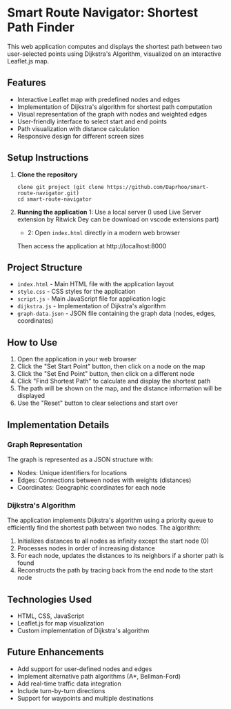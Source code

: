 # Smart Route Navigator: Shortest Path Finder

This web application computes and displays the shortest path between two user-selected points using Dijkstra's Algorithm, visualized on an interactive Leaflet.js map.

## Features

- Interactive Leaflet map with predefined nodes and edges
- Implementation of Dijkstra's algorithm for shortest path computation
- Visual representation of the graph with nodes and weighted edges
- User-friendly interface to select start and end points
- Path visualization with distance calculation
- Responsive design for different screen sizes

## Setup Instructions

1. **Clone the repository**
   ```
   clone git project (git clone https://github.com/Daprhoo/smart-route-navigator.git)
   cd smart-route-navigator
   ```

2. **Running the application**
      1: Use a local server (I used Live Server extension by Ritwick Dey can be download on vscode extensions part)
   -  2: Open `index.html` directly in a modern web browser

     Then access the application at http://localhost:8000

## Project Structure

- `index.html` - Main HTML file with the application layout
- `style.css` - CSS styles for the application
- `script.js` - Main JavaScript file for application logic
- `dijkstra.js` - Implementation of Dijkstra's algorithm
- `graph-data.json` - JSON file containing the graph data (nodes, edges, coordinates)

## How to Use

1. Open the application in your web browser
2. Click the "Set Start Point" button, then click on a node on the map
3. Click the "Set End Point" button, then click on a different node
4. Click "Find Shortest Path" to calculate and display the shortest path
5. The path will be shown on the map, and the distance information will be displayed
6. Use the "Reset" button to clear selections and start over

## Implementation Details

### Graph Representation

The graph is represented as a JSON structure with:
- Nodes: Unique identifiers for locations
- Edges: Connections between nodes with weights (distances)
- Coordinates: Geographic coordinates for each node

### Dijkstra's Algorithm

The application implements Dijkstra's algorithm using a priority queue to efficiently find the shortest path between two nodes. The algorithm:
1. Initializes distances to all nodes as infinity except the start node (0)
2. Processes nodes in order of increasing distance
3. For each node, updates the distances to its neighbors if a shorter path is found
4. Reconstructs the path by tracing back from the end node to the start node

## Technologies Used

- HTML, CSS, JavaScript
- Leaflet.js for map visualization
- Custom implementation of Dijkstra's algorithm

## Future Enhancements

- Add support for user-defined nodes and edges
- Implement alternative path algorithms (A*, Bellman-Ford)
- Add real-time traffic data integration
- Include turn-by-turn directions
- Support for waypoints and multiple destinations